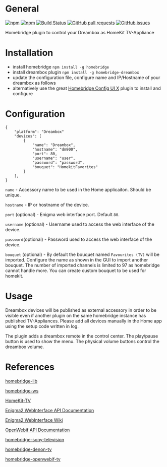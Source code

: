 # General

[![npm](https://img.shields.io/npm/dt/homebridge-dreambox.svg)](https://www.npmjs.com/package/homebridge-dreambox)
[![npm](https://img.shields.io/npm/v/homebridge-dreambox.svg)](https://www.npmjs.com/package/homebridge-dreambox)
[![Build Status](https://travis-ci.org/mdaskalov/homebridge-dreambox.svg?branch=master)](https://travis-ci.org/mdaskalov/homebridge-dreambox)
[![GitHub pull requests](https://img.shields.io/github/issues-pr/mdaskalov/homebridge-dreambox.svg)](https://github.com/mdaskalov/homebridge-dreambox/pulls)
[![GitHub issues](https://img.shields.io/github/issues/mdaskalov/homebridge-dreambox.svg)](https://github.com/mdaskalov/homebridge-dreambox/issues)

Homebridge plugin to control your Dreambox as HomeKit TV-Appliance

# Installation

* install homebridge `npm install -g homebridge`
* install dreambox plugin `npm install -g homebridge-dreambox`
* update the configuration file, configure name and IP/Hostname of your dreambox as follows
* alternatively use the great [Homebridge Config UI X](https://github.com/oznu/homebridge-config-ui-x) plugin to install and configure

# Configuration

```
{
    "platform": "Dreambox"
    "devices": [
        {
            "name": "Dreambox",
            "hostname": "dm900",
            "port": 80,
            "username": "user",
            "password": "password",
            "bouquet": "HomekitFavorites"
        }
    ],
}
```

`name` - Accessory name to be used in the Home applicaiton. Should be unique.

`hostname` - IP or hostname of the device.

`port` (optional) - Enigma web interface port. Default `80`.

`username` (optional) - Username used to access the web interface of the device.

`password`(optional) - Password used to access the web interface of the device.

`bouquet` (optional) - By default the bouquet named `Favourites (TV)` will be imported. Configure the name as shown in the GUI to import another bouquet. The number of imported channels is limited to 97 as homebridge cannot handle more. You can create custom bouquet to be used for homekit.

# Usage

Dreambox devices will be published as external accessory in order to be visible even if another plugin on the same homebridge instance has published TV-Appliances. Please add all devices manually in the Home app using the setup code written in log.

The plugin adds a dreambox remote in the control center. The play/pause button is used to show the menu. The physical volume buttons control the dreambox volume.

# References

[homebridge-lib](https://github.com/ebaauw/homebridge-lib)

[homebridge-ws](https://github.com/ebaauw/homebridge-ws)

[HomeKit-TV](https://github.com/KhaosT/HAP-NodeJS/blob/master/src/lib/gen/HomeKit-TV.ts)

[Enigma2 WebInterface API Documentation](https://dream.reichholf.net/e2web/)

[Enigma2 WebInterface Wiki](https://dream.reichholf.net/wiki/Enigma2:WebInterface)

[OpenWebif API Documentation](https://github.com/E2OpenPlugins/e2openplugin-OpenWebif/wiki/OpenWebif-API-documentation)

[homebridge-sony-television](https://github.com/arnif/homebridge-sony-television)

[homebridge-denon-tv](https://github.com/grzegorz914/homebridge-denon-tv)

[homebridge-openwebif-tv](https://github.com/grzegorz914/homebridge-openwebif-tv)
